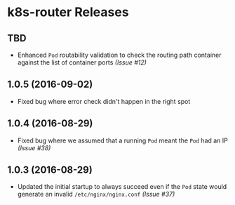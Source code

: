 # k8s-router Releases

## TBD

* Enhanced `Pod` routability validation to check the routing path container against the list of container ports _(Issue #12)_

## 1.0.5 (2016-09-02)

* Fixed bug where error check didn't happen in the right spot

## 1.0.4 (2016-08-29)

* Fixed bug where we assumed that a running `Pod` meant the `Pod` had an IP _(Issue #38)_

## 1.0.3 (2016-08-29)

* Updated the initial startup to always succeed even if the `Pod` state would generate an invalid `/etc/nginx/nginx.conf` _(Issue #37)_

